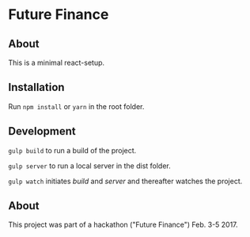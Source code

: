 # Future Finance

## About
This is a minimal react-setup.


## Installation
Run `npm install` or `yarn` in the root folder.

## Development

`gulp build` to run a build of the project.

`gulp server` to run a local server in the dist folder.

`gulp watch` initiates _build_ and _server_ and thereafter watches the project.

## About
This project was part of a hackathon ("Future Finance") Feb. 3-5 2017.
